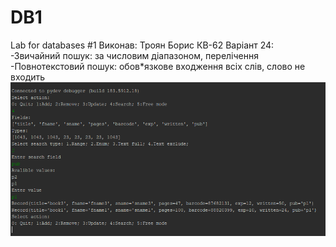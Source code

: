 # DB1
Lab for databases #1
Виконав: Троян Борис КВ-62
Варіант 24:
  -Звичайний пошук: за числовим діапазоном, перелічення
  -Повнотекстовий пошук: обов*язкове входження всіх слів, слово не входить
![pic](https://github.com/shumnyj/DB1/blob/master/1.PNG)
